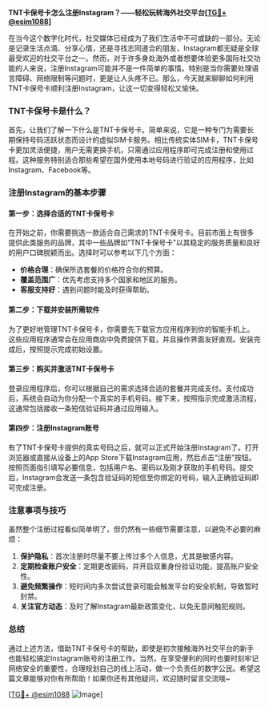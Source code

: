 **TNT卡保号卡怎么注册Instagram？——轻松玩转海外社交平台[[TG💪+ @esim1088](https://t.me/s/esim1088)]**

在当今这个数字化时代，社交媒体已经成为了我们生活中不可或缺的一部分。无论是记录生活点滴、分享心情，还是寻找志同道合的朋友，Instagram都无疑是全球最受欢迎的社交平台之一。然而，对于许多身处海外或者想要体验更多国际社交功能的人来说，注册Instagram可能并不是一件简单的事情。特别是当你需要处理语言障碍、网络限制等问题时，更是让人头疼不已。那么，今天就来聊聊如何利用TNT卡保号卡顺利注册Instagram，让这一切变得轻松又愉快。

### TNT卡保号卡是什么？

首先，让我们了解一下什么是TNT卡保号卡。简单来说，它是一种专门为需要长期保持号码活跃状态而设计的虚拟SIM卡服务。相比传统实体SIM卡，TNT卡保号卡更加灵活便捷，用户无需更换手机，只需通过应用程序即可完成注册和使用过程。这种服务特别适合那些希望在国外使用本地号码进行验证的应用程序，比如Instagram、Facebook等。

### 注册Instagram的基本步骤

#### 第一步：选择合适的TNT卡保号卡
在开始之前，你需要挑选一款适合自己需求的TNT卡保号卡。目前市面上有很多提供此类服务的品牌，其中一些品牌如“TNT卡保号卡”以其稳定的服务质量和良好的用户口碑脱颖而出。选择时可以参考以下几个方面：
- **价格合理**：确保所选套餐的价格符合你的预算。
- **覆盖范围广**：优先考虑支持多个国家和地区的服务。
- **客服支持好**：遇到问题时能及时获得帮助。

#### 第二步：下载并安装所需软件
为了更好地管理TNT卡保号卡，你需要先下载官方应用程序到你的智能手机上。这些应用程序通常会在应用商店中免费提供下载，并且操作界面友好直观。安装完成后，按照提示完成初始设置。

#### 第三步：购买并激活TNT卡保号卡
登录应用程序后，你可以根据自己的需求选择合适的套餐并完成支付。支付成功后，系统会自动为你分配一个真实的手机号码。接下来，按照指示完成激活流程，这通常包括接收一条短信验证码并通过应用输入。

#### 第四步：注册Instagram账号
有了TNT卡保号卡提供的真实号码之后，就可以正式开始注册Instagram了。打开浏览器或直接从设备上的App Store下载Instagram应用，然后点击“注册”按钮。按照页面指引填写必要信息，包括用户名、密码以及刚才获取的手机号码。提交后，Instagram会发送一条包含验证码的短信至你绑定的号码，输入正确验证码即可完成注册。

### 注意事项与技巧

虽然整个注册过程看似简单明了，但仍然有一些细节需要注意，以避免不必要的麻烦：

1. **保护隐私**：首次注册时尽量不要上传过多个人信息，尤其是敏感内容。
2. **定期检查账户安全**：定期更改密码，并开启双重身份验证功能，提高账户安全性。
3. **避免频繁操作**：短时间内多次尝试登录可能会触发平台的安全机制，导致暂时封禁。
4. **关注官方动态**：及时了解Instagram最新政策变化，以免无意间触犯规则。

### 总结

通过上述方法，借助TNT卡保号卡的帮助，即使是初次接触海外社交平台的新手也能轻松搞定Instagram账号的注册工作。当然，在享受便利的同时也要时刻牢记网络安全的重要性，合理规划自己的线上活动，做一个负责任的数字公民。希望这篇文章能够对你有所帮助！如果你还有其他疑问，欢迎随时留言交流哦~

[[TG💪+ @esim1088](https://t.me/s/esim1088) ![Image](https://i.postimg.cc/4NQfJmqS/Snipaste-2025-05-13-00-14-12.png)]